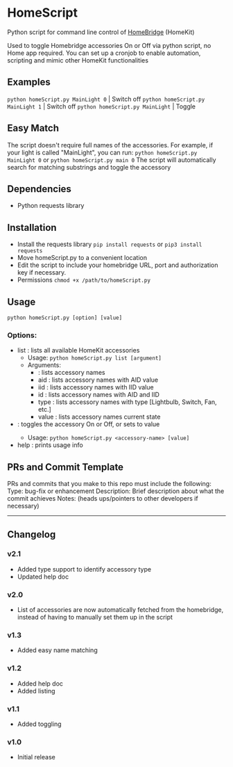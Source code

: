 # HomeScript
Python script for command line control of [HomeBridge](https://github.com/nfarina/homebridge) (HomeKit)

Used to toggle Homebridge accessories On or Off via python script, no Home app required. You can set up a cronjob to enable automation, scripting and mimic other HomeKit functionalities

## Examples
`python homeScript.py MainLight 0`  | Switch off
`python homeScript.py MainLight 1`  | Switch off
`python homeScript.py MainLight`   | Toggle

## Easy Match
The script doesn't require full names of the accessories.
For example, if your light is called "MainLight", you can run:
`python homeScript.py MainLight 0`
or
`python homeScript.py main 0`
The script will automatically search for matching substrings and toggle the accessory

## Dependencies
 - Python requests library
 
 ## Installation
  - Install the requests library `pip install requests` or `pip3 install requests`
  - Move homeScript.py to a convenient location
  - Edit the script to include your homebridge URL, port and authorization key if necessary.
  - Permissions `chmod +x /path/to/homeScript.py`

## Usage
`python homeScript.py [option] [value]`
### Options:
 - list : lists all available HomeKit accessories
   - Usage: `python homeScript.py list [argument]`
   - Arguments:
     - <none> : lists accessory names
     - aid : lists accessory names with AID value
     - iid : lists accessory names with IID value
     - id : lists accessory names with AID and IID
     - type : lists accessory names with type [Lightbulb, Switch, Fan, etc.]
     - value : lists accessory names current state
 - <accessory-name> : toggles the accessory On or Off, or sets to value
   - Usage: `python homeScript.py <accessory-name> [value]`
 - help : prints usage info

## PRs and Commit Template
PRs and commits that you make to this repo must include the following:
Type: bug-fix or enhancement
Description: Brief description about what the commit achieves
Notes: (heads ups/pointers to other developers if necessary)

<hr/>

## Changelog
### v2.1
- Added type support to identify accessory type
- Updated help doc

### v2.0
- List of accessories are now automatically fetched from the homebridge, instead of having to manually set them up in the script

### v1.3
- Added easy name matching

### v1.2
- Added help doc
- Added listing

### v1.1
- Added toggling

### v1.0
- Initial release
